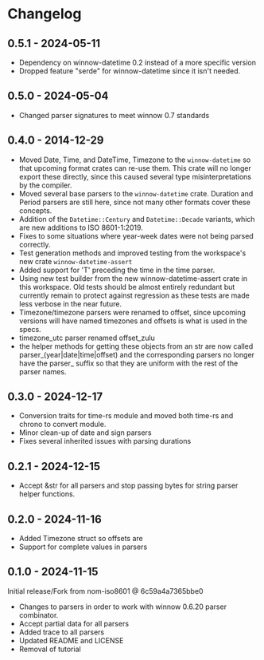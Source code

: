 # Changelog

## 0.5.1 - 2024-05-11
* Dependency on winnow-datetime 0.2 instead of a more specific version
* Dropped feature "serde" for winnow-datetime since it isn't needed.

## 0.5.0 - 2024-05-04
* Changed parser signatures to meet winnow 0.7 standards

## 0.4.0 - 2014-12-29
* Moved Date, Time, and DateTime, Timezone to the `winnow-datetime` so that upcoming format crates
  can re-use them. This crate will no longer export these directly, since this caused several type
  misinterpretations by the compiler.
* Moved several base parsers to the `winnow-datetime` crate. Duration and Period parsers are still
  here, since not many other formats cover these concepts.
* Addition of the `Datetime::Century` and `Datetime::Decade` variants, which are new additions to 
  ISO 8601-1:2019.
* Fixes to some situations where year-week dates were not being parsed correctly.
* Test generation methods and improved testing from the workspace's new crate
  `winnow-datetime-assert`
* Added support for 'T' preceding the time in the time parser.
* Using new test builder from the new winnow-datetime-assert crate in this workspace. Old tests
  should be almost entirely redundant but currently remain to protect against regression as these
  tests are made less verbose in the near future.
* Timezone/timezone parsers were renamed to offset, since upcoming versions will have named timezones
  and offsets is what is used in the specs.
* timezone_utc parser renamed offset_zulu
* the helper methods for getting these objects from an str are now called parser_(year|date|time|offset)
  and the corresponding parsers no longer have the parser_ suffix so that they are uniform with the rest of
  the parser names.

 
## 0.3.0 - 2024-12-17
* Conversion traits for time-rs module and moved both time-rs and chrono to convert module.
* Minor clean-up of date and sign parsers
* Fixes several inherited issues with parsing durations

## 0.2.1 - 2024-12-15
* Accept &str for all parsers and stop passing bytes for string parser helper functions.

## 0.2.0 - 2024-11-16
* Added Timezone struct so offsets are
* Support for complete values in parsers

## 0.1.0 - 2024-11-15

Initial release/Fork from nom-iso8601 @ 6c59a4a7365bbe0

* Changes to parsers in order to work with winnow 0.6.20 parser combinator.
* Accept partial data for all parsers
* Added trace to all parsers
* Updated README and LICENSE
* Removal of tutorial
